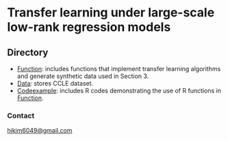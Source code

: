 # Transfer learning under large-scale low-rank regression models

## Directory
- [Function](https://github.com/hjkim1001/TransNR/tree/main/Function): includes functions that implement transfer learning algorithms and generate synthetic data used in Section 3.
- [Data](https://github.com/hjkim1001/TransNR/tree/main/Data): stores CCLE dataset.
- [Codeexample](https://github.com/hjkim1001/TransNR/tree/main/Codeexample): includes R codes demonstrating the use of R functions in [Function](https://github.com/hjkim1001/TransNR/tree/main/Function).

### Contact
hjkim6049@gmail.com
